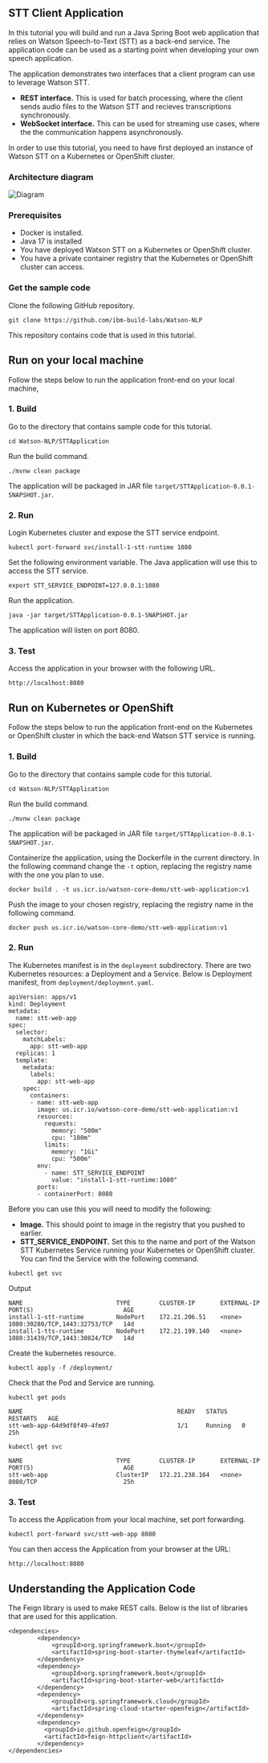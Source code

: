 ## STT Client Application
In this tutorial you will build and run a Java Spring Boot web application that relies on Watson Speech-to-Text (STT) as a back-end service. The application code can be used as a starting point when developing your own speech application.

The application demonstrates two interfaces that a client program can use to leverage Watson STT.
- **REST interface.** This is used for batch processing, where the client sends audio files to the Watson STT and recieves transcriptions synchronously.
- **WebSocket interface.** This can be used for streaming use cases, where the the communication happens asynchronously.

In order to use this tutorial, you need to have first deployed an instance of Watson STT on a Kubernetes or OpenShift cluster.

### Architecture diagram

![Diagram](architecture.png)
 
### Prerequisites
- Docker is installed.
- Java 17 is installed
- You have deployed Watson STT on a Kubernetes or OpenShift cluster.
- You have a private container registry that the Kubernetes or OpenShift cluster can access.

### Get the sample code
Clone the following GitHub repository.
```
git clone https://github.com/ibm-build-labs/Watson-NLP
```
This repository contains code that is used in this tutorial.

## Run on your local machine
Follow the steps below to run the application front-end on your local machine, 

### 1. Build
Go to the directory that contains sample code for this tutorial.
```
cd Watson-NLP/STTApplication
```
Run the build command.
```
./mvnw clean package
```
The application will be packaged in JAR file `target/STTApplication-0.0.1-SNAPSHOT.jar`.

### 2. Run
Login Kubernetes cluster and expose the STT service endpoint.
```
kubectl port-forward svc/install-1-stt-runtime 1080
```
Set the following environment variable. The Java application will use this to access the STT service.
```
export STT_SERVICE_ENDPOINT=127.0.0.1:1080
```
Run the application.
```
java -jar target/STTApplication-0.0.1-SNAPSHOT.jar
```
The application will listen on port 8080. 

### 3. Test
Access the application in your browser with the following URL.
```
http://localhost:8080
```

## Run on Kubernetes or OpenShift
Follow the steps below to run the application front-end on the Kubernetes or OpenShift cluster in which the back-end Watson STT service is running.

### 1. Build 
Go to the directory that contains sample code for this tutorial.
```
cd Watson-NLP/STTApplication
```
Run the build command.
```
./mvnw clean package
```
The application will be packaged in JAR file `target/STTApplication-0.0.1-SNAPSHOT.jar`.  

Containerize the application, using the Dockerfile in the current directory. In the following command change the `-t` option, replacing the registry name with the one you plan to use.
```
docker build . -t us.icr.io/watson-core-demo/stt-web-application:v1
```
Push the image to your chosen registry, replacing the registry name in the following command. 
```
docker push us.icr.io/watson-core-demo/stt-web-application:v1
```

### 2. Run
The Kubernetes manifest is in the `deployment` subdirectory.  There are two Kubernetes resources: a Deployment and a Service. Below is Deployment manifest, from `deployment/deployment.yaml`.
```
apiVersion: apps/v1
kind: Deployment
metadata:
  name: stt-web-app
spec:
  selector:
    matchLabels:
      app: stt-web-app
  replicas: 1
  template:
    metadata:
      labels:
        app: stt-web-app
    spec:
      containers:
      - name: stt-web-app
        image: us.icr.io/watson-core-demo/stt-web-application:v1
        resources:
          requests:
            memory: "500m"
            cpu: "100m"
          limits:
            memory: "1Gi"
            cpu: "500m"
        env:
          - name: STT_SERVICE_ENDPOINT
            value: "install-1-stt-runtime:1080"
        ports:
        - containerPort: 8080
```
Before you can use this you will need to modify the following:
 - **Image.** This should point to image in the registry that you pushed to earlier.
 - **STT_SERVICE_ENDPOINT.** Set this to the name and port of the Watson STT Kubernetes Service running your Kubernetes or OpenShift cluster.
You can find the Service with the following command.
```
kubectl get svc 
```
Output
```
NAME                          TYPE        CLUSTER-IP       EXTERNAL-IP   PORT(S)                         AGE
install-1-stt-runtime         NodePort    172.21.206.51    <none>        1080:30280/TCP,1443:32753/TCP   14d
install-1-tts-runtime         NodePort    172.21.199.140   <none>        1080:31439/TCP,1443:30824/TCP   14d
```

Create the kubernetes resource.
```
kubectl apply -f /deployment/
```
Check that the Pod and Service are running.
```
kubectl get pods
```
```
NAME                                           READY   STATUS    RESTARTS   AGE
stt-web-app-64d9df8f49-4fm97                   1/1     Running   0          25h
```
```
kubectl get svc 
```
```
NAME                          TYPE        CLUSTER-IP       EXTERNAL-IP   PORT(S)                         AGE
stt-web-app                   ClusterIP   172.21.238.164   <none>        8080/TCP                        25h
```

### 3. Test 
To access the Application from your local machine, set port forwarding.
```
kubectl port-forward svc/stt-web-app 8080
```
You can then access the Application from your browser at the URL:
```
http://localhost:8080
```

## Understanding the Application Code

The Feign library is used to make REST calls. Below is the list of libraries that are used for this application.
```
<dependencies>
		<dependency>
			<groupId>org.springframework.boot</groupId>
			<artifactId>spring-boot-starter-thymeleaf</artifactId>
		</dependency>
		<dependency>
			<groupId>org.springframework.boot</groupId>
			<artifactId>spring-boot-starter-web</artifactId>
		</dependency>
		<dependency>
			<groupId>org.springframework.cloud</groupId>
			<artifactId>spring-cloud-starter-openfeign</artifactId>
		</dependency>
		<dependency>
		  <groupId>io.github.openfeign</groupId>
		  <artifactId>feign-httpclient</artifactId>
		</dependency>
</dependencies>
```

